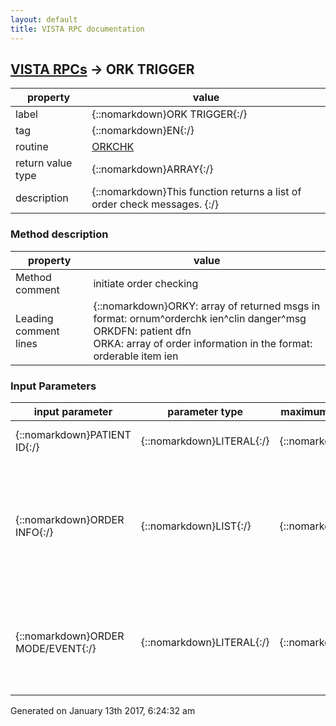 ```yaml
---
layout: default
title: VISTA RPC documentation
---
```




## [VISTA RPCs](TableOfContent.md) &#8594; ORK TRIGGER 

 property | value 
--- | --- 
 label | {::nomarkdown}ORK TRIGGER{:/}
 tag | {::nomarkdown}EN{:/}
 routine | [ORKCHK](http://code.osehra.org/dox/Routine_ORKCHK_source.html)
 return value type | {::nomarkdown}ARRAY{:/}
 description | {::nomarkdown}This function returns a list of order check messages.  {:/}


### Method description

 property | value 
 --- | --- 
 Method comment | initiate order checking
 Leading comment lines | {::nomarkdown}ORKY: array of returned msgs in format: ornum^orderchk ien^clin danger^msg<br/>ORKDFN: patient dfn<br/>ORKA: array of order information in the format:<br/>orderable item ien|<br/>display group-filler app|<br/>nat'l id^nat'l text^nat'l code sys^local id^local text^local code sys|<br/>effective d/t|<br/>order number|<br/>filler data (LR: specimen ien, PS: meds prev ordered during this session in format med1^med2^...)<br/>ORKMODE: mode/event trigger (DISPLAY,SELECT,ACCEPT,SESSION,ALL,NOTIF)<br/>PS: meds previously ordered during this session med1^med2^...<br/>OROIL: array containing the order info passed in (oly for ACCEPT mode)<br/>ORDODSG: flag that denotes if dosage checks should be performed<br/>1 for perform dosage checks<br/>0 for do not perform dosage checks{:/}

### Input Parameters

| input parameter | parameter type | maximum data length | required | description | 
| --- | --- | --- | --- | --- | 
| {::nomarkdown}PATIENT ID{:/} | {::nomarkdown}LITERAL{:/} | {::nomarkdown}16{:/} | {::nomarkdown}true{:/} | {::nomarkdown}The record number from the Patient File [#2].{:/} | 
| {::nomarkdown}ORDER INFO{:/} | {::nomarkdown}LIST{:/} | {::nomarkdown}255{:/} | {::nomarkdown}true{:/} | {::nomarkdown}Array of order information in the format: orderable item #filler appnat't id^nat'l text^nat'l coding system^local id^local text^local codingsystemorder effective date/timeorder number.{:/} | 
| {::nomarkdown}ORDER MODE/EVENT{:/} | {::nomarkdown}LITERAL{:/} | {::nomarkdown}16{:/} | {::nomarkdown}true{:/} | {::nomarkdown}Indicates the mode or event which trigger the need for order checking.Set of codes including: DISPLAY, SELECT, ACCEPT, SESSION, NOTIF, ALL.{:/} | 




 Generated on January 13th 2017, 6:24:32 am